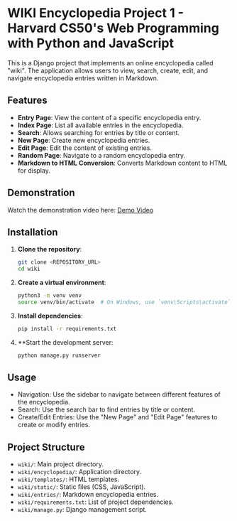 # WIKI  Encyclopedia Project 1 - Harvard CS50's Web Programming with Python and JavaScript

This is a Django project that implements an online encyclopedia called "wiki". The application allows users to view, search, create, edit, and navigate encyclopedia entries written in Markdown.


## Features
- **Entry Page**: View the content of a specific encyclopedia entry.
- **Index Page**: List all available entries in the encyclopedia.
- **Search**: Allows searching for entries by title or content.
- **New Page**: Create new encyclopedia entries.
- **Edit Page**: Edit the content of existing entries.
- **Random Page**: Navigate to a random encyclopedia entry.
- **Markdown to HTML Conversion**: Converts Markdown content to HTML for display.


## Demonstration
Watch the demonstration video here: [Demo Video](https://youtu.be/ddJVNRYLEyU)

## Installation

1. **Clone the repository**:
    ```bash
    git clone <REPOSITORY_URL>
    cd wiki
2. **Create a virtual environment**:
    ```bash
    python3 -m venv venv
    source venv/bin/activate  # On Windows, use `venv\Scripts\activate`
3. **Install dependencies**:
    ```bash
    pip install -r requirements.txt

3. **Start the development server:
    ```bash
    python manage.py runserver
    ```


## Usage
- Navigation: Use the sidebar to navigate between different features of the encyclopedia.
- Search: Use the search bar to find entries by title or content.
- Create/Edit Entries: Use the "New Page" and "Edit Page" features to create or modify entries.

## Project Structure
- `wiki/`: Main project directory.
- `wiki/encyclopedia/`: Application directory.
- `wiki/templates/`: HTML templates.
- `wiki/static/`: Static files (CSS, JavaScript).
- `wiki/entries/`: Markdown encyclopedia entries.
- `wiki/requirements.txt`: List of project dependencies.
- `wiki/manage.py`: Django management script. 

